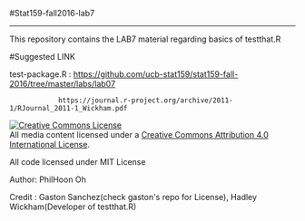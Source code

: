#Stat159-fall2016-lab7
***

This repository contains the LAB7 material regarding basics of testthat.R

#Suggested LINK

test-package.R : https://github.com/ucb-stat159/stat159-fall-2016/tree/master/labs/lab07
				

				https://journal.r-project.org/archive/2011-1/RJournal_2011-1_Wickham.pdf

					
					
					
<a rel="license" href="http://creativecommons.org/licenses/by/4.0/"><img alt="Creative Commons License" style="border-width:0" src="https://i.creativecommons.org/l/by/4.0/88x31.png" /></a><br />All media content licensed under a <a rel="license" href="http://creativecommons.org/licenses/by/4.0/">Creative Commons Attribution 4.0 International License</a>.

All code licensed under MIT License

Author: PhilHoon Oh

Credit : Gaston Sanchez(check gaston's repo for License), Hadley Wickham(Developer of testthat.R)


